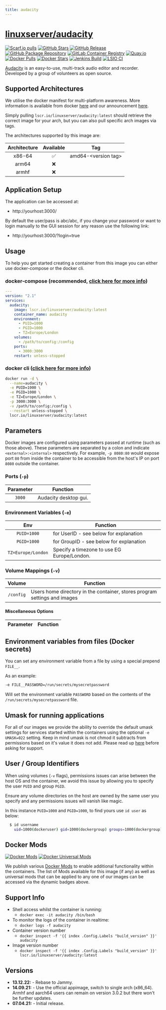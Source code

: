 ```yaml
---
title: audacity
---
```

<!-- DO NOT EDIT THIS FILE MANUALLY  -->
<!-- Please read the https://github.com/linuxserver/docker-audacity/blob/main/.github/CONTRIBUTING.md -->

# [linuxserver/audacity](https://github.com/linuxserver/docker-audacity)

[![Scarf.io pulls](https://scarf.sh/installs-badge/linuxserver-ci/linuxserver%2Faudacity?color=94398d&label-color=555555&logo-color=ffffff&style=for-the-badge&package-type=docker)](https://scarf.sh/gateway/linuxserver-ci/docker/linuxserver%2Faudacity)
[![GitHub Stars](https://img.shields.io/github/stars/linuxserver/docker-audacity.svg?color=94398d&labelColor=555555&logoColor=ffffff&style=for-the-badge&logo=github)](https://github.com/linuxserver/docker-audacity)
[![GitHub Release](https://img.shields.io/github/release/linuxserver/docker-audacity.svg?color=94398d&labelColor=555555&logoColor=ffffff&style=for-the-badge&logo=github)](https://github.com/linuxserver/docker-audacity/releases)
[![GitHub Package Repository](https://img.shields.io/static/v1.svg?color=94398d&labelColor=555555&logoColor=ffffff&style=for-the-badge&label=linuxserver.io&message=GitHub%20Package&logo=github)](https://github.com/linuxserver/docker-audacity/packages)
[![GitLab Container Registry](https://img.shields.io/static/v1.svg?color=94398d&labelColor=555555&logoColor=ffffff&style=for-the-badge&label=linuxserver.io&message=GitLab%20Registry&logo=gitlab)](https://gitlab.com/linuxserver.io/docker-audacity/container_registry)
[![Quay.io](https://img.shields.io/static/v1.svg?color=94398d&labelColor=555555&logoColor=ffffff&style=for-the-badge&label=linuxserver.io&message=Quay.io)](https://quay.io/repository/linuxserver.io/audacity)
[![Docker Pulls](https://img.shields.io/docker/pulls/linuxserver/audacity.svg?color=94398d&labelColor=555555&logoColor=ffffff&style=for-the-badge&label=pulls&logo=docker)](https://hub.docker.com/r/linuxserver/audacity)
[![Docker Stars](https://img.shields.io/docker/stars/linuxserver/audacity.svg?color=94398d&labelColor=555555&logoColor=ffffff&style=for-the-badge&label=stars&logo=docker)](https://hub.docker.com/r/linuxserver/audacity)
[![Jenkins Build](https://img.shields.io/jenkins/build?labelColor=555555&logoColor=ffffff&style=for-the-badge&jobUrl=https%3A%2F%2Fci.linuxserver.io%2Fjob%2FDocker-Pipeline-Builders%2Fjob%2Fdocker-audacity%2Fjob%2Fmain%2F&logo=jenkins)](https://ci.linuxserver.io/job/Docker-Pipeline-Builders/job/docker-audacity/job/main/)
[![LSIO CI](https://img.shields.io/badge/dynamic/yaml?color=94398d&labelColor=555555&logoColor=ffffff&style=for-the-badge&label=CI&query=CI&url=https%3A%2F%2Fci-tests.linuxserver.io%2Flinuxserver%2Faudacity%2Flatest%2Fci-status.yml)](https://ci-tests.linuxserver.io/linuxserver/audacity/latest/index.html)

[Audacity](https://www.audacityteam.org/) is an easy-to-use, multi-track audio editor and recorder. Developed by a group of volunteers as open source.

## Supported Architectures

We utilise the docker manifest for multi-platform awareness. More information is available from docker [here](https://github.com/docker/distribution/blob/master/docs/spec/manifest-v2-2.md#manifest-list) and our announcement [here](https://blog.linuxserver.io/2019/02/21/the-lsio-pipeline-project/).

Simply pulling `lscr.io/linuxserver/audacity:latest` should retrieve the correct image for your arch, but you can also pull specific arch images via tags.

The architectures supported by this image are:

| Architecture | Available | Tag |
| :----: | :----: | ---- |
| x86-64 | ✅ | amd64-\<version tag\> |
| arm64 | ❌ | |
| armhf| ❌ | |

## Application Setup

The application can be accessed at:

* http://yourhost:3000/

By default the user/pass is abc/abc, if you change your password or want to login manually to the GUI session for any reason use the following link:

* http://yourhost:3000/?login=true

## Usage

To help you get started creating a container from this image you can either use docker-compose or the docker cli.

### docker-compose (recommended, [click here for more info](https://docs.linuxserver.io/general/docker-compose))

```yaml
---
version: "2.1"
services:
  audacity:
    image: lscr.io/linuxserver/audacity:latest
    container_name: audacity
    environment:
      - PUID=1000
      - PGID=1000
      - TZ=Europe/London
    volumes:
      - /path/to/config:/config
    ports:
      - 3000:3000
    restart: unless-stopped
```

### docker cli ([click here for more info](https://docs.docker.com/engine/reference/commandline/cli/))

```bash
docker run -d \
  --name=audacity \
  -e PUID=1000 \
  -e PGID=1000 \
  -e TZ=Europe/London \
  -p 3000:3000 \
  -v /path/to/config:/config \
  --restart unless-stopped \
  lscr.io/linuxserver/audacity:latest
```

## Parameters

Docker images are configured using parameters passed at runtime (such as those above). These parameters are separated by a colon and indicate `<external>:<internal>` respectively. For example, `-p 8080:80` would expose port `80` from inside the container to be accessible from the host's IP on port `8080` outside the container.

### Ports (`-p`)

| Parameter | Function |
| :----: | --- |
| `3000` | Audacity desktop gui. |

### Environment Variables (`-e`)

| Env | Function |
| :----: | --- |
| `PUID=1000` | for UserID - see below for explanation |
| `PGID=1000` | for GroupID - see below for explanation |
| `TZ=Europe/London` | Specify a timezone to use EG Europe/London. |

### Volume Mappings (`-v`)

| Volume | Function |
| :----: | --- |
| `/config` | Users home directory in the container, stores program settings and images |

#### Miscellaneous Options

| Parameter | Function |
| :-----:   | --- |

## Environment variables from files (Docker secrets)

You can set any environment variable from a file by using a special prepend `FILE__`.

As an example:

```bash
-e FILE__PASSWORD=/run/secrets/mysecretpassword
```

Will set the environment variable `PASSWORD` based on the contents of the `/run/secrets/mysecretpassword` file.

## Umask for running applications

For all of our images we provide the ability to override the default umask settings for services started within the containers using the optional `-e UMASK=022` setting.
Keep in mind umask is not chmod it subtracts from permissions based on it's value it does not add. Please read up [here](https://en.wikipedia.org/wiki/Umask) before asking for support.

## User / Group Identifiers

When using volumes (`-v` flags), permissions issues can arise between the host OS and the container, we avoid this issue by allowing you to specify the user `PUID` and group `PGID`.

Ensure any volume directories on the host are owned by the same user you specify and any permissions issues will vanish like magic.

In this instance `PUID=1000` and `PGID=1000`, to find yours use `id user` as below:

```bash
  $ id username
    uid=1000(dockeruser) gid=1000(dockergroup) groups=1000(dockergroup)
```

## Docker Mods

[![Docker Mods](https://img.shields.io/badge/dynamic/yaml?color=94398d&labelColor=555555&logoColor=ffffff&style=for-the-badge&label=audacity&query=%24.mods%5B%27audacity%27%5D.mod_count&url=https%3A%2F%2Fraw.githubusercontent.com%2Flinuxserver%2Fdocker-mods%2Fmaster%2Fmod-list.yml)](https://mods.linuxserver.io/?mod=audacity "view available mods for this container.") [![Docker Universal Mods](https://img.shields.io/badge/dynamic/yaml?color=94398d&labelColor=555555&logoColor=ffffff&style=for-the-badge&label=universal&query=%24.mods%5B%27universal%27%5D.mod_count&url=https%3A%2F%2Fraw.githubusercontent.com%2Flinuxserver%2Fdocker-mods%2Fmaster%2Fmod-list.yml)](https://mods.linuxserver.io/?mod=universal "view available universal mods.")

We publish various [Docker Mods](https://github.com/linuxserver/docker-mods) to enable additional functionality within the containers. The list of Mods available for this image (if any) as well as universal mods that can be applied to any one of our images can be accessed via the dynamic badges above.

## Support Info

* Shell access whilst the container is running:
  * `docker exec -it audacity /bin/bash`
* To monitor the logs of the container in realtime:
  * `docker logs -f audacity`
* Container version number
  * `docker inspect -f '{{ index .Config.Labels "build_version" }}' audacity`
* Image version number
  * `docker inspect -f '{{ index .Config.Labels "build_version" }}' lscr.io/linuxserver/audacity:latest`

## Versions

* **13.12.22:** - Rebase to Jammy.
* **14.09.21:** - Use the official appimage, switch to single arch (x86_64). Armhf and aarch64 users can remain on version 3.0.2 but there won't be further updates.
* **07.04.21:** - Initial release.
